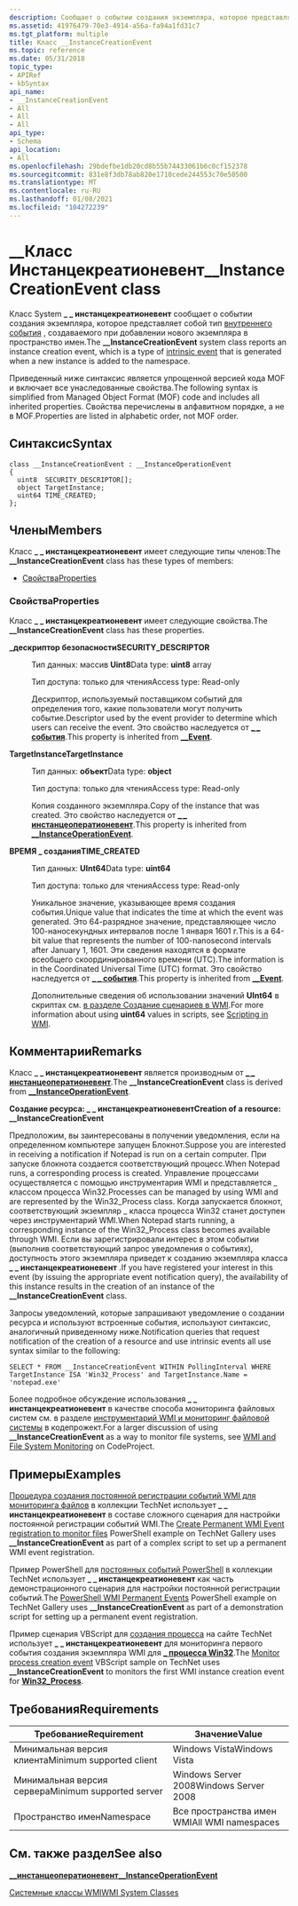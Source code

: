 ```yaml
---
description: Сообщает о событии создания экземпляра, которое представляет собой тип внутреннего события, создаваемого при добавлении нового экземпляра в пространство имен.
ms.assetid: 41976479-70e3-4914-a56a-fa94a1fd31c7
ms.tgt_platform: multiple
title: Класс __InstanceCreationEvent
ms.topic: reference
ms.date: 05/31/2018
topic_type:
- APIRef
- kbSyntax
api_name:
- __InstanceCreationEvent
- All
- All
- All
api_type:
- Schema
api_location:
- All
ms.openlocfilehash: 29bdefbe1db20cd8b55b74433061b6c0cf152378
ms.sourcegitcommit: 831e8f3db78ab820e1710cede244553c70e50500
ms.translationtype: MT
ms.contentlocale: ru-RU
ms.lasthandoff: 01/08/2021
ms.locfileid: "104272239"
---
```

# <a name="__instancecreationevent-class"></a><span data-ttu-id="f57dc-103">\_\_Класс Инстанцекреатионевент</span><span class="sxs-lookup"><span data-stu-id="f57dc-103">\_\_InstanceCreationEvent class</span></span>

<span data-ttu-id="f57dc-104">Класс System **\_ \_ инстанцекреатионевент** сообщает о событии создания экземпляра, которое представляет собой тип [внутреннего события](determining-the-type-of-event-to-receive.md) , создаваемого при добавлении нового экземпляра в пространство имен.</span><span class="sxs-lookup"><span data-stu-id="f57dc-104">The **\_\_InstanceCreationEvent** system class reports an instance creation event, which is a type of [intrinsic event](determining-the-type-of-event-to-receive.md) that is generated when a new instance is added to the namespace.</span></span>

<span data-ttu-id="f57dc-105">Приведенный ниже синтаксис является упрощенной версией кода MOF и включает все унаследованные свойства.</span><span class="sxs-lookup"><span data-stu-id="f57dc-105">The following syntax is simplified from Managed Object Format (MOF) code and includes all inherited properties.</span></span> <span data-ttu-id="f57dc-106">Свойства перечислены в алфавитном порядке, а не в MOF.</span><span class="sxs-lookup"><span data-stu-id="f57dc-106">Properties are listed in alphabetic order, not MOF order.</span></span>

## <a name="syntax"></a><span data-ttu-id="f57dc-107">Синтаксис</span><span class="sxs-lookup"><span data-stu-id="f57dc-107">Syntax</span></span>

``` syntax
class __InstanceCreationEvent : __InstanceOperationEvent
{
  uint8  SECURITY_DESCRIPTOR[];
  object TargetInstance;
  uint64 TIME_CREATED;
};
```

## <a name="members"></a><span data-ttu-id="f57dc-108">Члены</span><span class="sxs-lookup"><span data-stu-id="f57dc-108">Members</span></span>

<span data-ttu-id="f57dc-109">Класс **\_ \_ инстанцекреатионевент** имеет следующие типы членов:</span><span class="sxs-lookup"><span data-stu-id="f57dc-109">The **\_\_InstanceCreationEvent** class has these types of members:</span></span>

-   [<span data-ttu-id="f57dc-110">Свойства</span><span class="sxs-lookup"><span data-stu-id="f57dc-110">Properties</span></span>](#properties)

### <a name="properties"></a><span data-ttu-id="f57dc-111">Свойства</span><span class="sxs-lookup"><span data-stu-id="f57dc-111">Properties</span></span>

<span data-ttu-id="f57dc-112">Класс **\_ \_ инстанцекреатионевент** имеет следующие свойства.</span><span class="sxs-lookup"><span data-stu-id="f57dc-112">The **\_\_InstanceCreationEvent** class has these properties.</span></span>

<dl> <dt>

<span data-ttu-id="f57dc-113">**\_дескриптор безопасности**</span><span class="sxs-lookup"><span data-stu-id="f57dc-113">**SECURITY\_DESCRIPTOR**</span></span>
</dt> <dd> <dl> <dt>

<span data-ttu-id="f57dc-114">Тип данных: массив **Uint8**</span><span class="sxs-lookup"><span data-stu-id="f57dc-114">Data type: **uint8** array</span></span>
</dt> <dt>

<span data-ttu-id="f57dc-115">Тип доступа: только для чтения</span><span class="sxs-lookup"><span data-stu-id="f57dc-115">Access type: Read-only</span></span>
</dt> </dl>

<span data-ttu-id="f57dc-116">Дескриптор, используемый поставщиком событий для определения того, какие пользователи могут получить событие.</span><span class="sxs-lookup"><span data-stu-id="f57dc-116">Descriptor used by the event provider to determine which users can receive the event.</span></span> <span data-ttu-id="f57dc-117">Это свойство наследуется от [**\_ \_ события**](--event.md).</span><span class="sxs-lookup"><span data-stu-id="f57dc-117">This property is inherited from [**\_\_Event**](--event.md).</span></span>

</dd> <dt>

<span data-ttu-id="f57dc-118">**TargetInstance**</span><span class="sxs-lookup"><span data-stu-id="f57dc-118">**TargetInstance**</span></span>
</dt> <dd> <dl> <dt>

<span data-ttu-id="f57dc-119">Тип данных: **объект**</span><span class="sxs-lookup"><span data-stu-id="f57dc-119">Data type: **object**</span></span>
</dt> <dt>

<span data-ttu-id="f57dc-120">Тип доступа: только для чтения</span><span class="sxs-lookup"><span data-stu-id="f57dc-120">Access type: Read-only</span></span>
</dt> </dl>

<span data-ttu-id="f57dc-121">Копия созданного экземпляра.</span><span class="sxs-lookup"><span data-stu-id="f57dc-121">Copy of the instance that was created.</span></span> <span data-ttu-id="f57dc-122">Это свойство наследуется от [**\_ \_ инстанцеоператионевент**](--instanceoperationevent.md).</span><span class="sxs-lookup"><span data-stu-id="f57dc-122">This property is inherited from [**\_\_InstanceOperationEvent**](--instanceoperationevent.md).</span></span>

</dd> <dt>

<span data-ttu-id="f57dc-123">**ВРЕМЯ \_ создания**</span><span class="sxs-lookup"><span data-stu-id="f57dc-123">**TIME\_CREATED**</span></span>
</dt> <dd> <dl> <dt>

<span data-ttu-id="f57dc-124">Тип данных: **UInt64**</span><span class="sxs-lookup"><span data-stu-id="f57dc-124">Data type: **uint64**</span></span>
</dt> <dt>

<span data-ttu-id="f57dc-125">Тип доступа: только для чтения</span><span class="sxs-lookup"><span data-stu-id="f57dc-125">Access type: Read-only</span></span>
</dt> </dl>

<span data-ttu-id="f57dc-126">Уникальное значение, указывающее время создания события.</span><span class="sxs-lookup"><span data-stu-id="f57dc-126">Unique value that indicates the time at which the event was generated.</span></span> <span data-ttu-id="f57dc-127">Это 64-разрядное значение, представляющее число 100-наносекундных интервалов после 1 января 1601 г.</span><span class="sxs-lookup"><span data-stu-id="f57dc-127">This is a 64-bit value that represents the number of 100-nanosecond intervals after January 1, 1601.</span></span> <span data-ttu-id="f57dc-128">Эти сведения находятся в формате всеобщего скоординированного времени (UTC).</span><span class="sxs-lookup"><span data-stu-id="f57dc-128">The information is in the Coordinated Universal Time (UTC) format.</span></span> <span data-ttu-id="f57dc-129">Это свойство наследуется от [**\_ \_ события**](--event.md).</span><span class="sxs-lookup"><span data-stu-id="f57dc-129">This property is inherited from [**\_\_Event**](--event.md).</span></span>

<span data-ttu-id="f57dc-130">Дополнительные сведения об использовании значений **UInt64** в скриптах см. [в разделе Создание сценариев в WMI](/windows/desktop/WmiSdk/creating-a-wmi-script).</span><span class="sxs-lookup"><span data-stu-id="f57dc-130">For more information about using **uint64** values in scripts, see [Scripting in WMI](/windows/desktop/WmiSdk/creating-a-wmi-script).</span></span>

</dd> </dl>

## <a name="remarks"></a><span data-ttu-id="f57dc-131">Комментарии</span><span class="sxs-lookup"><span data-stu-id="f57dc-131">Remarks</span></span>

<span data-ttu-id="f57dc-132">Класс **\_ \_ инстанцекреатионевент** является производным от [**\_ \_ инстанцеоператионевент**](--instanceoperationevent.md).</span><span class="sxs-lookup"><span data-stu-id="f57dc-132">The **\_\_InstanceCreationEvent** class is derived from [**\_\_InstanceOperationEvent**](--instanceoperationevent.md).</span></span>

<span data-ttu-id="f57dc-133">**Создание ресурса: \_ \_ инстанцекреатионевент**</span><span class="sxs-lookup"><span data-stu-id="f57dc-133">**Creation of a resource: \_\_InstanceCreationEvent**</span></span>

<span data-ttu-id="f57dc-134">Предположим, вы заинтересованы в получении уведомления, если на определенном компьютере запущен Блокнот.</span><span class="sxs-lookup"><span data-stu-id="f57dc-134">Suppose you are interested in receiving a notification if Notepad is run on a certain computer.</span></span> <span data-ttu-id="f57dc-135">При запуске блокнота создается соответствующий процесс.</span><span class="sxs-lookup"><span data-stu-id="f57dc-135">When Notepad runs, a corresponding process is created.</span></span> <span data-ttu-id="f57dc-136">Управление процессами осуществляется с помощью инструментария WMI и представляется \_ классом процесса Win32.</span><span class="sxs-lookup"><span data-stu-id="f57dc-136">Processes can be managed by using WMI and are represented by the Win32\_Process class.</span></span> <span data-ttu-id="f57dc-137">Когда запускается блокнот, соответствующий экземпляр \_ класса процесса Win32 станет доступен через инструментарий WMI.</span><span class="sxs-lookup"><span data-stu-id="f57dc-137">When Notepad starts running, a corresponding instance of the Win32\_Process class becomes available through WMI.</span></span> <span data-ttu-id="f57dc-138">Если вы зарегистрировали интерес в этом событии (выполнив соответствующий запрос уведомления о событиях), доступность этого экземпляра приведет к созданию экземпляра класса **\_ \_ инстанцекреатионевент** .</span><span class="sxs-lookup"><span data-stu-id="f57dc-138">If you have registered your interest in this event (by issuing the appropriate event notification query), the availability of this instance results in the creation of an instance of the **\_\_InstanceCreationEvent** class.</span></span>

<span data-ttu-id="f57dc-139">Запросы уведомлений, которые запрашивают уведомление о создании ресурса и используют встроенные события, используют синтаксис, аналогичный приведенному ниже.</span><span class="sxs-lookup"><span data-stu-id="f57dc-139">Notification queries that request notification of the creation of a resource and use intrinsic events all use syntax similar to the following:</span></span>

`SELECT * FROM __InstanceCreationEvent WITHIN PollingInterval WHERE TargetInstance ISA 'Win32_Process' and TargetInstance.Name = 'notepad.exe'`

<span data-ttu-id="f57dc-140">Более подробное обсуждение использования **\_ \_ инстанцекреатионевент** в качестве способа мониторинга файловых систем см. в разделе [инструментарий WMI и мониторинг файловой системы](https://www.codeproject.com/Articles/42212/WMI-and-File-System-Monitoring) в кодепрожект.</span><span class="sxs-lookup"><span data-stu-id="f57dc-140">For a larger discussion of using **\_\_InstanceCreationEvent** as a way to monitor file systems, see [WMI and File System Monitoring](https://www.codeproject.com/Articles/42212/WMI-and-File-System-Monitoring) on CodeProject.</span></span>

## <a name="examples"></a><span data-ttu-id="f57dc-141">Примеры</span><span class="sxs-lookup"><span data-stu-id="f57dc-141">Examples</span></span>

<span data-ttu-id="f57dc-142">[Процедура создания постоянной регистрации событий WMI для мониторинга файлов](https://Gallery.TechNet.Microsoft.Com/Create-Permenant-WMI-Event-f67ce5c2) в коллекции TechNet использует **\_ \_ инстанцекреатионевент** в составе сложного сценария для настройки постоянной регистрации событий WMI.</span><span class="sxs-lookup"><span data-stu-id="f57dc-142">The [Create Permanent WMI Event registration to monitor files](https://Gallery.TechNet.Microsoft.Com/Create-Permenant-WMI-Event-f67ce5c2) PowerShell example on TechNet Gallery uses **\_\_InstanceCreationEvent** as part of a complex script to set up a permanent WMI event registration.</span></span>

<span data-ttu-id="f57dc-143">Пример PowerShell для [постоянных событий PowerShell](https://Gallery.TechNet.Microsoft.Com/PowerShell-WMI-Permanent-7e17f262) в коллекции TechNet использует **\_ \_ инстанцекреатионевент** как часть демонстрационного сценария для настройки постоянной регистрации событий.</span><span class="sxs-lookup"><span data-stu-id="f57dc-143">The [PowerShell WMI Permanent Events](https://Gallery.TechNet.Microsoft.Com/PowerShell-WMI-Permanent-7e17f262) PowerShell example on TechNet Gallery uses **\_\_InstanceCreationEvent** as part of a demonstration script for setting up a permanent event registration.</span></span>

<span data-ttu-id="f57dc-144">Пример сценария VBScript для [создания процесса](https://Gallery.TechNet.Microsoft.Com/6f137d9e-f00a-4f0a-ad07-7d752ff5251d) на сайте TechNet использует **\_ \_ инстанцекреатионевент** для мониторинга первого события создания экземпляра WMI для [**\_ процесса Win32**](/windows/desktop/CIMWin32Prov/win32-process).</span><span class="sxs-lookup"><span data-stu-id="f57dc-144">The [Monitor process creation event](https://Gallery.TechNet.Microsoft.Com/6f137d9e-f00a-4f0a-ad07-7d752ff5251d) VBScript sample on TechNet uses **\_\_InstanceCreationEvent** to monitors the first WMI instance creation event for [**Win32\_Process**](/windows/desktop/CIMWin32Prov/win32-process).</span></span>

## <a name="requirements"></a><span data-ttu-id="f57dc-145">Требования</span><span class="sxs-lookup"><span data-stu-id="f57dc-145">Requirements</span></span>



| <span data-ttu-id="f57dc-146">Требование</span><span class="sxs-lookup"><span data-stu-id="f57dc-146">Requirement</span></span> | <span data-ttu-id="f57dc-147">Значение</span><span class="sxs-lookup"><span data-stu-id="f57dc-147">Value</span></span> |
|-------------------------------------|--------------------------------|
| <span data-ttu-id="f57dc-148">Минимальная версия клиента</span><span class="sxs-lookup"><span data-stu-id="f57dc-148">Minimum supported client</span></span><br/> | <span data-ttu-id="f57dc-149">Windows Vista</span><span class="sxs-lookup"><span data-stu-id="f57dc-149">Windows Vista</span></span><br/>       |
| <span data-ttu-id="f57dc-150">Минимальная версия сервера</span><span class="sxs-lookup"><span data-stu-id="f57dc-150">Minimum supported server</span></span><br/> | <span data-ttu-id="f57dc-151">Windows Server 2008</span><span class="sxs-lookup"><span data-stu-id="f57dc-151">Windows Server 2008</span></span><br/> |
| <span data-ttu-id="f57dc-152">Пространство имен</span><span class="sxs-lookup"><span data-stu-id="f57dc-152">Namespace</span></span><br/>                | <span data-ttu-id="f57dc-153">Все пространства имен WMI</span><span class="sxs-lookup"><span data-stu-id="f57dc-153">All WMI namespaces</span></span><br/>  |



## <a name="see-also"></a><span data-ttu-id="f57dc-154">См. также раздел</span><span class="sxs-lookup"><span data-stu-id="f57dc-154">See also</span></span>

<dl> <dt>

[<span data-ttu-id="f57dc-155">**\_\_инстанцеоператионевент**</span><span class="sxs-lookup"><span data-stu-id="f57dc-155">**\_\_InstanceOperationEvent**</span></span>](/windows/desktop/WmiSdk/--instanceoperationevent)
</dt> <dt>

[<span data-ttu-id="f57dc-156">Системные классы WMI</span><span class="sxs-lookup"><span data-stu-id="f57dc-156">WMI System Classes</span></span>](wmi-system-classes.md)
</dt> </dl>

 

